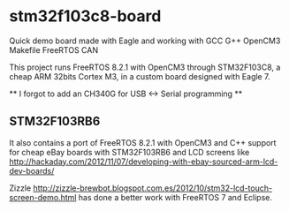 # stm32f103c8-board

Quick demo board made with Eagle and working with GCC G++ OpenCM3 Makefile FreeRTOS CAN


This project runs FreeRTOS 8.2.1 with OpenCM3  through STM32F103C8, a cheap ARM 32bits Cortex M3, in a custom board designed with Eagle 7.

** I forgot to add an CH340G for USB <-> Serial programming **


## STM32F103RB6

It also contains a port of FreeRTOS 8.2.1 with OpenCM3 and C++ support for cheap eBay boards with STM32F103RB6 and LCD screens like http://hackaday.com/2012/11/07/developing-with-ebay-sourced-arm-lcd-dev-boards/


Zizzle http://zizzle-brewbot.blogspot.com.es/2012/10/stm32-lcd-touch-screen-demo.html has done a better work with FreeRTOS 7 and Eclipse.
